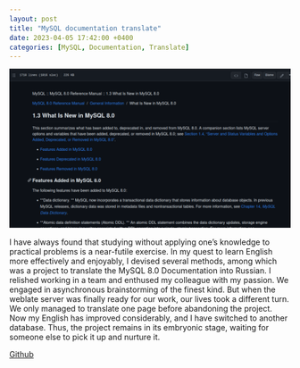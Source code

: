 ```yaml
---
layout: post
title: "MySQL documentation translate"
date: 2023-04-05 17:42:00 +0400
categories: [MySQL, Documentation, Translate]
---
```


![Screenshot.png](/docs/assets/mysq_translate_project.png)

I have always found that studying without applying one’s knowledge to practical problems is a near-futile exercise. In my quest to learn English more effectively and enjoyably, I devised several methods, among which was a project to translate the MySQL 8.0 Documentation into Russian. I relished working in a team and enthused my colleague with my passion. We engaged in asynchronous brainstorming of the finest kind. But when the weblate server was finally ready for our work, our lives took a different turn. We only managed to translate one page before abandoning the project. Now my English has improved considerably, and I have switched to another database. Thus, the project remains in its embryonic stage, waiting for someone else to pick it up and nurture it.


[Github](https://github.com/ta0ma0/mysql8docstranslate)
